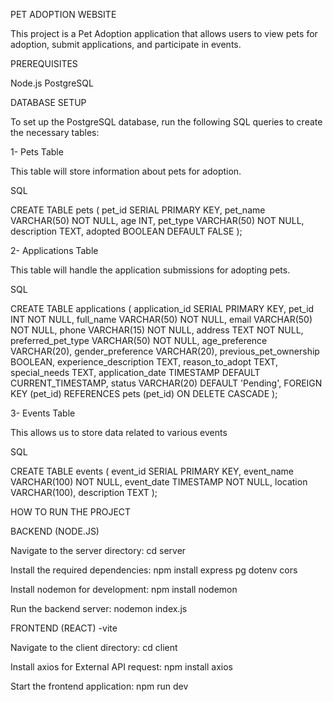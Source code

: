 PET ADOPTION WEBSITE

This project is a Pet Adoption application that allows users to view pets for adoption, submit applications, and participate in events.

PREREQUISITES

Node.js
PostgreSQL

DATABASE SETUP

To set up the PostgreSQL database, run the following SQL queries to create the necessary tables:

1- Pets Table

This table will store information about pets for adoption.

SQL

CREATE TABLE pets (
pet_id SERIAL PRIMARY KEY,
pet_name VARCHAR(50) NOT NULL,
age INT,
pet_type VARCHAR(50) NOT NULL,
description TEXT,
adopted BOOLEAN DEFAULT FALSE
);

2- Applications Table

This table will handle the application submissions for adopting pets.

SQL

CREATE TABLE applications (
application_id SERIAL PRIMARY KEY,
pet_id INT NOT NULL,
full_name VARCHAR(50) NOT NULL,
email VARCHAR(50) NOT NULL,
phone VARCHAR(15) NOT NULL,
address TEXT NOT NULL,
preferred_pet_type VARCHAR(50) NOT NULL,
age_preference VARCHAR(20),
gender_preference VARCHAR(20),
previous_pet_ownership BOOLEAN,
experience_description TEXT,
reason_to_adopt TEXT,
special_needs TEXT,
application_date TIMESTAMP DEFAULT CURRENT_TIMESTAMP,
status VARCHAR(20) DEFAULT 'Pending',
FOREIGN KEY (pet_id) REFERENCES pets (pet_id) ON DELETE CASCADE
);

3- Events Table

This allows us to store data related to various events

SQL

CREATE TABLE events (
event_id SERIAL PRIMARY KEY,
event_name VARCHAR(100) NOT NULL,
event_date TIMESTAMP NOT NULL,
location VARCHAR(100),
description TEXT
);

HOW TO RUN THE PROJECT

BACKEND (NODE.JS)

Navigate to the server directory:
cd server

Install the required dependencies:
npm install express pg dotenv cors

Install nodemon for development:
npm install nodemon

Run the backend server:
nodemon index.js

FRONTEND (REACT) -vite

Navigate to the client directory:
cd client

Install axios for External API request:
npm install axios

Start the frontend application:
npm run dev
